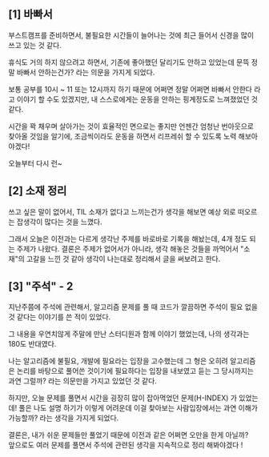 ## **\[1\] 바빠서**

부스트캠프를 준비하면서, 불필요한 시간들이 늘어나는 것에 최근 들어서 신경을 많이 쓰고 있는 것 같다.

휴식도 거의 하지 않으려고 하면서, 기존에 좋아했던 달리기도 안하고 있었는데 문뜩 정말 바빠서 안하는건가? 라는 의문을 가지게 되었다.

보통 공부를 10시 ~ 11 또는 12시까지 하기 때문에 어쩌면 정말 어쩌면 바빠서 안한다 라고 이야기 할 수도 있겠지만, 내 스스로에게는 운동을 안하는 핑계정도로 느껴졌었던 것 같다.

시간을 꽉 채우며 살아가는 것이 효율적인 면으로는 좋지만 언젠간 엄청난 번아웃으로 찾아올 것임을 알기에, 조금씩이라도 운동을 하면서 리프레쉬 할 수 있도록 노력 해보아야겠다!

오늘부터 다시 런~

## **\[2\] 소재 정리**

쓰고 싶은 말이 없어서, TIL 소재가 없다고 느끼는건가 생각을 해보면 예상 외로 떠오르는 잡생각이 많다는 것을 느꼈다.

그래서 오늘은 이전과는 다르게 생각난 주제를 바로바로 기록을 해놨는데, 4개 정도 되는 주제가 나왔다. 결론은 주제가 없어서가 아니라, 생각 해놓은 것들을 까먹어서 "소재"의 고갈을 느낀 것 같아 생각이 나는대로 정리해서 글을 써보려고 한다.

## **\[3\] "주석" - 2**

지난주쯤에 주석에 관련해서, 알고리즘 문제를 풀 때 코드가 깔끔하면 주석이 필요 없을 것 같다는 이야기를 쓴 적이 있었다.

그 내용을 우연치않게 주말에 만난 스터디원과 함께 이야기 했었는데, 나의 생각과는 180도 반대였다.

나는 알고리즘에 불필요, 개발에 필요라는 입장을 고수했는데 그 형은 오히려 알고리즘은 논리를 바탕으로 풀어쓴 것이기에 필요하다는 입장을 내보였고 듣는 그 당시까지는 과연 그럴까? 라는 의문만을 가지고 있었던 것 같다.

하지만, 오늘 문제를 풀면서 시간을 굉장히 많이 잡아먹었던 문제(H-INDEX) 가 있었는데! 풀은 나도 설명 하기가 이렇게 어려운데 이걸 찾아보는 사람입장에서는 과연 이해가 가능할까? 라는 생각을 가지게 되었다.

결론은, 내가 쉬운 문제들만 풀었기 때문에 이전과 같은 어쩌면 오만을 한게 아닐까?  
앞으로도 여러 문제를 풀면서 주석에 관련된 생각을 지속적으로 정리 해봐야겠다 !

